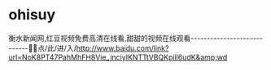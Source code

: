 # ohisuy
衡水新闻网,红豆视频免费高清在线看,甜甜的视频在线观看----------------------------🧼🧼点/此/进/入/http://www.baidu.com/link?url=NoK8PT47PahMhFH8Vie_jnciyIKNTTtVBQKpill6udK&amp;wd
